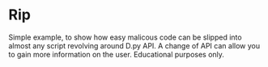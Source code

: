 # Rip
Simple example, to show how easy malicous code can be slipped into almost any script revolving around D.py API. 
A change of API can allow you to gain more information on the user.
Educational purposes only.
